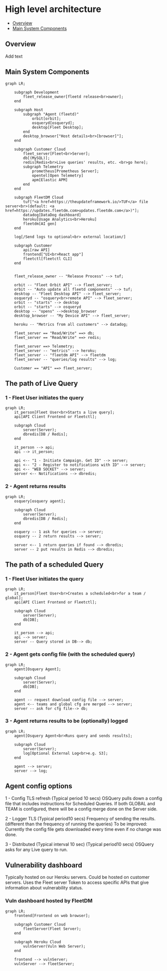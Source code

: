 # High level architecture

- [Overview](#overview)
- [Main System Components](#main-system-components)

## Overview

Add text

## Main System Components

```mermaid
graph LR;
    
    subgraph Development
        fleet_release_owner[fleetd release<br>owner];
    end

    subgraph Host
        subgraph "Agent (fleetd)"
            orbit[orbit];
            osqueryd[osqueryd];
            desktop[Fleet Desktop];
        end
        desktop_browser["Host details<br>[browser]"];
    end

    subgraph Customer Cloud
        fleet_server[Fleet<br>Server];
        db[(MySQL)];
        redis[Redis<br>Live queries' results, etc. <br>go here];
        subgraph Telemetry
            prometheus[Prometheus Server];
            opentel[Open Telemetry]
            apm[Elastic APM]
        end
    end

    subgraph FleetDM Cloud
        tuf["<a href=https://theupdateframework.io/>TUF</a> file server<br>(default: <a href=https://updates.fleetdm.com>updates.fleetdm.com</a>)"];
        datadog[DataDog dashboard]
        heroku[Usage Analytics<br>Heroku]
        fleetdm[AI gen]
    end

    log[/Send logs to optional<br> external location/]

    subgraph Customer
        api[raw API]
        frontend["UI<br>React app"]
        fleetctl[fleetctl CLI]
    end


    fleet_release_owner -- "Release Process" --> tuf;

    orbit -- "Fleet Orbit API" --> fleet_server;
    orbit -- "Auto update all fleetd components" --> tuf;
    desktop -- "Fleet Desktop API" --> fleet_server;
    osqueryd -- "osquery<br>remote API" --> fleet_server;
    orbit -- "starts" --> desktop
    orbit -- "starts" --> osqueryd
    desktop -- "opens" -->desktop_browser
    desktop_browser -- "My Device API" --> fleet_server;

    heroku -- "Metrics from all customers" --> datadog;

    fleet_server == "Read/Write" ==> db;
    fleet_server == "Read/Write" ==> redis;

    fleet_server ==> Telemetry;
    fleet_server -- "metrics" --> heroku;
    fleet_server -- "fleetdm API" --> fleetdm
    fleet_server -- "queries/log results" --> log;

    Customer == "API" ==> fleet_server;

```



## The path of Live Query

### 1 - Fleet User initiates the query
```mermaid
graph LR;
    it_person[Fleet User<br>Starts a live query];
    api[API Client Frontend or Fleetctl];

    subgraph Cloud
        server(Server);
        dbredis[DB / Redis];
    end

    it_person --> api;
    api --> it_person;

    api <-- "1 - Initiate Campaign. Get ID" --> server;
    api <-- "2 - Register to notifications with ID" --> server;
    api <-- "WEB SOCKET" --> server;
    server <-- Notifications --> dbredis;

```

### 2 - Agent returns results
```mermaid
graph LR;
    osquery[osquery agent];

    subgraph Cloud
        server(Server);
        dbredis[DB / Redis];
    end

    osquery -- 1 ask for queries --> server;
    osquery -- 2 return results --> server;

    server <-- 1 return queries if found --> dbredis;
    server -- 2 put results in Redis --> dbredis;

```

## The path of a scheduled Query

### 1 - Fleet User initiates the query
```mermaid
graph LR;
    it_person[Fleet User<br>Creates a scheduled<br>for a team / global];
    api[API Client Frontend or Fleetctl];

    subgraph Cloud
        server(Server);
        db[DB];
    end

    it_person --> api;
    api --> server;
    server -- Query stored in DB--> db;
```
### 2 - Agent gets config file (with the scheduled query)
```mermaid
graph LR;
    agent[Osquery Agent];

    subgraph Cloud
        server(Server);
        db[DB];
    end

    agent -- request download config file --> server;
    agent <-- teams and global cfg are merged --> server;
    server -- ask for cfg file--> db;
```

### 3 - Agent returns results to be (optionally) logged
```mermaid
graph LR;
    agent[Osquery Agent<br>Runs query and sends results];

    subgraph Cloud
        server(Server);
        log[Optional External Log<br>e.g. S3];
    end

    agent --> server;
    server --> log;
```


## Agent  config options
1 - Config TLS refresh 
(Typical period 10 secs) OSQuery pulls down a config file that includes instructions for Scheduled Queries. 
If both GLOBAL and TEAM is configured, there will be a config merge done on the Server side. 

2 - Logger TLS
(Typical period10 secs) Frequency of sending the results. (different than the frequency of running the queries)
To be improved: Currently the config file gets downloaded every time even if no change was done.

3 - Distributed (Typical interval 10 sec)
(Typical period10 secs) OSQuery asks for any Live query to run.


## Vulnerability dashboard
Typically hosted on our Heroku servers.
Could be hosted on customer servers.
Uses the Fleet server Token to access specific APIs that give information about vulnerability
status.

### Vuln dashboard hosted by FleetDM
```mermaid
graph LR;
    frontend[Frontend on web browser];

    subgraph Customer Cloud
        fleetServer(Fleet Server);
    end

    subgraph Heroku Cloud
        vulnServer(Vuln Web Server);
    end

    frontend --> vulnServer;
    vulnServer --> fleetServer;
```

<meta name="pageOrderInSection" value="1201">
